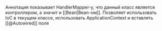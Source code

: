 Аннотация показывает HandlerMapper-у, что данный класс является контроллером, а значит и [[Bean|Bean-ом]]. Позволяет использовать IoC в текущем классе, использовать ApplicationContext и вставлять [[@Autowired]] поля 